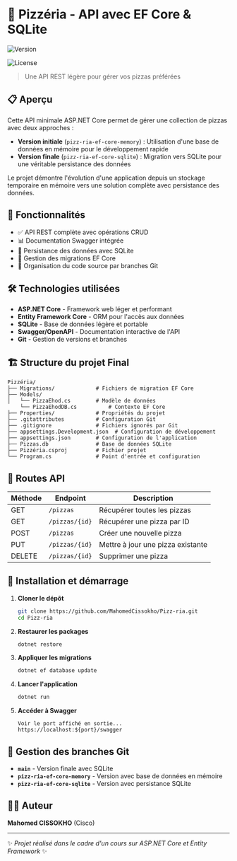 # 🍕 Pizzéria - API avec EF Core & SQLite
![Version](https://github.com/user-attachments/assets/845965e8-06de-4fa2-9ed3-e21398052271)

![License](https://img.shields.io/badge/license-MIT-green.svg)

> Une API REST légère pour gérer vos pizzas préférées

## 📋 Aperçu

Cette API minimale ASP.NET Core permet de gérer une collection de pizzas avec deux approches :
- **Version initiale** (`pizz-ria-ef-core-memory`) : Utilisation d'une base de données en mémoire pour le développement rapide
- **Version finale** (`pizz-ria-ef-core-sqlite`) : Migration vers SQLite pour une véritable persistance des données

Le projet démontre l'évolution d'une application depuis un stockage temporaire en mémoire vers une solution complète avec persistance des données.

## 🚀 Fonctionnalités

- ✅ API REST complète avec opérations CRUD
- 📊 Documentation Swagger intégrée
- 💾 Persistance des données avec SQLite
- 🔄 Gestion des migrations EF Core
- 🌿 Organisation du code source par branches Git

## 🛠️ Technologies utilisées

- **ASP.NET Core** - Framework web léger et performant
- **Entity Framework Core** - ORM pour l'accès aux données
- **SQLite** - Base de données légère et portable
- **Swagger/OpenAPI** - Documentation interactive de l'API
- **Git** - Gestion de versions et branches

## 🏗️ Structure du projet Final

```
Pizzéria/
├── Migrations/             # Fichiers de migration EF Core
├── Models/
│   └── PizzaEhod.cs        # Modèle de données
    └── PizzaEhodDB.cs          # Contexte EF Core 
├── Properties/             # Propriétés du projet
├── .gitattributes          # Configuration Git
├── .gitignore              # Fichiers ignorés par Git
├── appsettings.Development.json  # Configuration de développement
├── appsettings.json        # Configuration de l'application
├── Pizzas.db               # Base de données SQLite
├── Pizzéria.csproj         # Fichier projet
└── Program.cs              # Point d'entrée et configuration
```

## 🚦 Routes API

| Méthode | Endpoint | Description |
|---------|----------|-------------|
| GET | `/pizzas` | Récupérer toutes les pizzas |
| GET | `/pizzas/{id}` | Récupérer une pizza par ID |
| POST | `/pizzas` | Créer une nouvelle pizza |
| PUT | `/pizzas/{id}` | Mettre à jour une pizza existante |
| DELETE | `/pizzas/{id}` | Supprimer une pizza |

## 🚀 Installation et démarrage

1. **Cloner le dépôt**
   ```bash
   git clone https://github.com/MahomedCissokho/Pizz-ria.git
   cd Pizz-ria
   ```

2. **Restaurer les packages**
   ```bash
   dotnet restore
   ```

3. **Appliquer les migrations**
   ```bash
   dotnet ef database update
   ```

4. **Lancer l'application**
   ```bash
   dotnet run
   ```

5. **Accéder à Swagger**
   ```
   Voir le port affiché en sortie... 
   https://localhost:${port}/swagger
   ```

## 🌿 Gestion des branches Git

- **`main`** - Version finale avec SQLite
- **`pizz-ria-ef-core-memory`** - Version avec base de données en mémoire
- **`pizz-ria-ef-core-sqlite`** - Version avec persistance SQLite

## 👨‍💻 Auteur

**Mahomed CISSOKHO** (Cisco)

---

✨ *Projet réalisé dans le cadre d'un cours sur ASP.NET Core et Entity Framework* ✨
